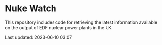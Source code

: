 # Nuke Watch

This repository includes code for retrieving the latest information available on the output of EDF nuclear power plants in the UK.

Last updated: 2023-06-10 03:07